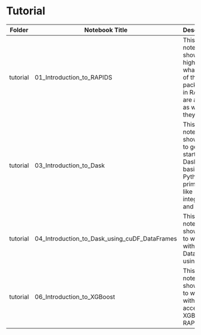 # Tutorial


| Folder    | Notebook Title         | Description                                                                                                                                                                                                                   |
|-----------|------------------------|-------------------------------------------------------------------------------------------------------------------------------------------------------------------------------------------------------------------------------|
| tutorial   | 01_Introduction_to_RAPIDS  | This notebook shows at a high level what each of the packages in RAPIDS are as well as what they do.                                                                                                                                      |
| tutorial   | 03_Introduction_to_Dask  | This notebook shows how to get started with Dask using basic Python primitives like integers and strings.                                                                                                                                      |
| tutorial   | 04_Introduction_to_Dask_using_cuDF_DataFrames  | This notebook shows how to work with cuDF DataFrames using Dask.                                                                                                                                      |
| tutorial   | 06_Introduction_to_XGBoost  | This notebook shows how to work with GPU accelerated XGBoost in RAPIDS.                                                                                                                                      |
